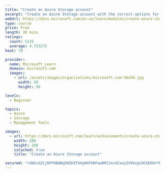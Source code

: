 ```yaml
---
title: "Create an Azure Storage account"
excerpt: "Create an Azure Storage account with the correct options for your business needs."
webUrl: https://docs.microsoft.com/en-us/learn/modules/create-azure-storage-account/
type: course
price: Free
length: 30 mins
ratings:
  count: 5115
  average: 4.753275
heat: 70

provider:
  name: Microsoft Learn
  domain: microsoft.com
  images:
    - url: /assets/images/organizations/microsoft.com-50x50.jpg
      width: 50
      height: 50

levels:
  - Beginner

topics:
  - Azure
  - Storage
  - Management Tools

images:
  - url: https://docs.microsoft.com/learn/achievements/create-azure-storage-account-social.png
    width: 200
    height: 200
    isCached: true
    title: "Create an Azure Storage account"

secured: "rdbbcGZCjNFP9BABq5WZHZfXXyWXFbRFawHMJJecGCaxyIVVbcpLHC6E0U+fbMMZyrEjbbMy1Yd0noNogfEkAOVJztkvTA9VTccbreBaCdQ0vXEOzGgZnbdwnPvHtrEZNLdGsMGo9cRxqlIAEuQ7k5wJJqiqtmS28DCTRUddDjfEWE3DqdAU6fjDTVJqyi0BaYl6SYzQxzu5wgWr1oPXqrZOkNNpcYGtRlG4XfhSzCwzf4HDR8gxCn6JKAxKHJ16oA960wzIZm/xCgI2po5O6YUfVccnB8faO3kXrGbvyLdZ0kAcNGhUi/X8IWYV+09qo1vgAPScfeiFpInqaJ0tQYTWCQnRMqp72NqDUty2Huay4NqnQhLp1GlQ+tYrAJENLmFgVQaK7PF2zqedKmD7eg==;7kZb42Zrc1uKjxbnAU4ZLQ=="
---
```


